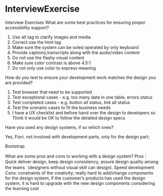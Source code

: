 # InterviewExercise
Interview Exercises
What are some best practices for ensuring proper accessibility support?

1. Use alt tag to clarify images and media
2. Correct use the html tag
3. Make sure the system can be soled operated by only keyboard 
4. Provide captions,transcripts along with the audio/video content
5. Do not use the flashy visual content
6. Make sure  color contrast is above 4.5:1
7. Do not only use color to express meaning

How do you test to ensure your development work matches the design you are provided?

1. Test browser that need to be supported
2. Test exceptional cases - e.g. too many data in one table, errors status
3. Test completed cases - e.g. button all status, link all status
4. Test the scenario cases to fit the business needs
5. I have a UX checklist and before hand over the design to developers so Think it would be OK to follow the detailed design specs

Have you used any design systems, if so which ones?

Yes, 
Fiori. not involved with development parts, only for the design part; 

Bootstrap

What are some pros and cons to working with a design system?
Pros： Quick deliver design, keep design consistency, assure design quality among the teams（designers without visual skill can design). Speed development
Cons: constraints of the creativity; really hard to add/change components for the design system, if the customer’s products has used the design system, it is hard to upgrade with the new design components considering the learning cost
